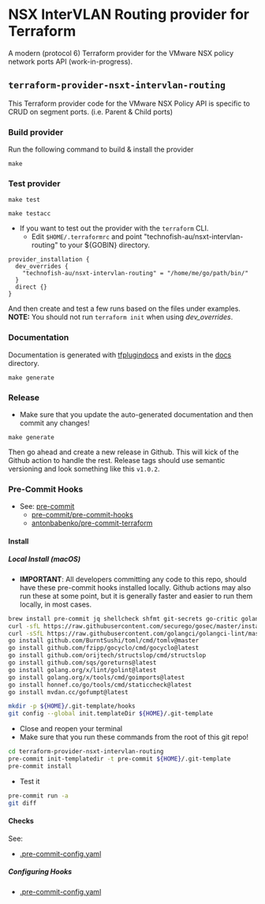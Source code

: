 # NSX InterVLAN Routing provider for Terraform

A modern (protocol 6) Terraform provider for the VMware NSX policy network ports API (work-in-progress).

## `terraform-provider-nsxt-intervlan-routing`

This Terraform provider code for the VMware NSX Policy API is specific to CRUD on segment ports. (i.e. Parent & Child ports)

### Build provider

Run the following command to build & install the provider

```shell
make
```

### Test provider

```shell
make test
```

```shell
make testacc
```

- If you want to test out the provider with the `terraform` CLI.
    - Edit `$HOME/.terraformrc` and point "technofish-au/nsxt-intervlan-routing" to your ${GOBIN} directory.

```hcl
provider_installation {
  dev_overrides {
    "technofish-au/nsxt-intervlan-routing" = "/home/me/go/path/bin/"
  }
  direct {}
}
```

And then create and test a few runs based on the files under examples. **NOTE:** You should not run `terraform init` when using _dev\_overrides_.

### Documentation

Documentation is generated with [tfplugindocs](https://github.com/hashicorp/terraform-plugin-docs) and exists in the [docs](./docs/) directory.

```shell
make generate
```

### Release

- Make sure that you update the auto-generated documentation and then commit any changes!

```shell
make generate
```

Then go ahead and create a new release in Github. This will kick of the Github action to handle the rest. Release tags should use semantic versioning and look something like this `v1.0.2`.

### Pre-Commit Hooks

- See: [pre-commit](https://pre-commit.com/)
    - [pre-commit/pre-commit-hooks](https://github.com/pre-commit/pre-commit-hooks)
    - [antonbabenko/pre-commit-terraform](https://github.com/antonbabenko/pre-commit-terraform)

#### Install

##### Local Install (macOS)

- **IMPORTANT**: All developers committing any code to this repo, should have these pre-commit hooks installed locally. Github actions may also run these at some point, but it is generally faster and easier to run them locally, in most cases.

```sh
brew install pre-commit jq shellcheck shfmt git-secrets go-critic golangci-lint
curl -sfL https://raw.githubusercontent.com/securego/gosec/master/install.sh | sh -s -- -b $(go env GOPATH)/bin v2.15.0
curl -sSfL https://raw.githubusercontent.com/golangci/golangci-lint/master/install.sh | sh -s -- -b $(go env GOPATH)/bin
go install github.com/BurntSushi/toml/cmd/tomlv@master
go install github.com/fzipp/gocyclo/cmd/gocyclo@latest
go install github.com/orijtech/structslop/cmd/structslop
go install github.com/sqs/goreturns@latest
go install golang.org/x/lint/golint@latest
go install golang.org/x/tools/cmd/goimports@latest
go install honnef.co/go/tools/cmd/staticcheck@latest
go install mvdan.cc/gofumpt@latest

mkdir -p ${HOME}/.git-template/hooks
git config --global init.templateDir ${HOME}/.git-template
```

- Close and reopen your terminal
- Make sure that you run these commands from the root of this git repo!

```sh
cd terraform-provider-nsxt-intervlan-routing
pre-commit init-templatedir -t pre-commit ${HOME}/.git-template
pre-commit install
```

- Test it

```sh
pre-commit run -a
git diff
```

#### Checks

See:

- [.pre-commit-config.yaml](./.pre-commit-config.yaml)

##### Configuring Hooks

- [.pre-commit-config.yaml](./.pre-commit-config.yaml)